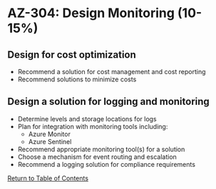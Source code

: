 # AZ-304: Design Monitoring (10-15%)

## Design for cost optimization
- Recommend a solution for cost management and cost reporting
- Recommend solutions to minimize costs

## Design a solution for logging and monitoring
- Determine levels and storage locations for logs
- Plan for integration with monitoring tools including:
    - Azure Monitor
    - Azure Sentinel
- Recommend appropriate monitoring tool(s) for a solution
- Choose a mechanism for event routing and escalation
- Recommend a logging solution for compliance requirements

[Return to Table of Contents](README.md)